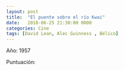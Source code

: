 ```yaml
---
layout: post
title:  "El puente sobre el río Kwai"
date:   2018-06-25 21:30:00 0000
categories: Cine
tags: [David Lean, Alec Guinness , Bélico]
---
```

Año: 1957

Puntuación: <i class="fa fa-star"></i><i class="fa fa-star"></i><i class="fa fa-star"></i><i class="fa fa-star"></i><i class="far fa-star"></i>
